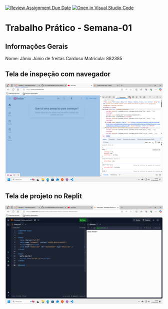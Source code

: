 [![Review Assignment Due Date](https://classroom.github.com/assets/deadline-readme-button-22041afd0340ce965d47ae6ef1cefeee28c7c493a6346c4f15d667ab976d596c.svg)](https://classroom.github.com/a/obNX3F-y)
[![Open in Visual Studio Code](https://classroom.github.com/assets/open-in-vscode-2e0aaae1b6195c2367325f4f02e2d04e9abb55f0b24a779b69b11b9e10269abc.svg)](https://classroom.github.com/online_ide?assignment_repo_id=18253803&assignment_repo_type=AssignmentRepo)
# Trabalho Prático - Semana-01

## Informações Gerais
Nome: Jânio Júnio de freitas Cardoso
Matricula: 882385

## Tela de inspeção com navegador
![Imagem](feramentadodesenvolvedor.png)

## Tela de projeto no Replit
![Imagem](repl.it.png)
